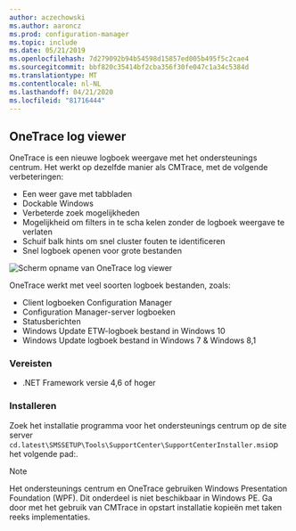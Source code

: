 ```yaml
---
author: aczechowski
ms.author: aaroncz
ms.prod: configuration-manager
ms.topic: include
ms.date: 05/21/2019
ms.openlocfilehash: 7d279092b94b54598d15857ed005b495f5c2cae4
ms.sourcegitcommit: bbf820c35414bf2cba356f30fe047c1a34c5384d
ms.translationtype: MT
ms.contentlocale: nl-NL
ms.lasthandoff: 04/21/2020
ms.locfileid: "81716444"
---
```

## <a name="onetrace-log-viewer"></a><a name="bkmk_onetrace"></a>OneTrace log viewer

<!--3555962-->

OneTrace is een nieuwe logboek weergave met het ondersteunings centrum. Het werkt op dezelfde manier als CMTrace, met de volgende verbeteringen:

- Een weer gave met tabbladen
- Dockable Windows
- Verbeterde zoek mogelijkheden
- Mogelijkheid om filters in te scha kelen zonder de logboek weergave te verlaten
- Schuif balk hints om snel cluster fouten te identificeren
- Snel logboek openen voor grote bestanden

![Scherm opname van OneTrace log viewer](../../media/3555962-onetrace.png)

OneTrace werkt met veel soorten logboek bestanden, zoals:

- Client logboeken Configuration Manager
- Configuration Manager-server logboeken
- Statusberichten
- Windows Update ETW-logboek bestand in Windows 10
- Windows Update logboek bestand in Windows 7 & Windows 8,1

### <a name="prerequisites"></a>Vereisten

- .NET Framework versie 4,6 of hoger

### <a name="install"></a>Installeren

Zoek het installatie programma voor het ondersteunings centrum op de site server `cd.latest\SMSSETUP\Tools\SupportCenter\SupportCenterInstaller.msi`op het volgende pad:.

> [!Note]  
> Het ondersteunings centrum en OneTrace gebruiken Windows Presentation Foundation (WPF). Dit onderdeel is niet beschikbaar in Windows PE. Ga door met het gebruik van CMTrace in opstart installatie kopieën met taken reeks implementaties.  

